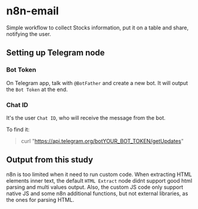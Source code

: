 # n8n-email

Simple workflow to collect Stocks information, put it on a table and share, notifying the user.

## Setting up Telegram node

### Bot Token

On Telegram app, talk with `@BotFather` and create a new bot. It will output the `Bot Token` at the end.

### Chat ID

It's the user `Chat ID`, who will receive the message from the bot.

To find it:
> curl "https://api.telegram.org/botYOUR_BOT_TOKEN/getUpdates"


## Output from this study

n8n is too limited when it need to run custom code. When extracting HTML elements inner text, the default `HTML Extract`  node didnt support good html parsing and multi values output. 
Also, the custom JS code only support native JS and some n8n additional functions, but not external libraries, as the ones for parsing HTML.

